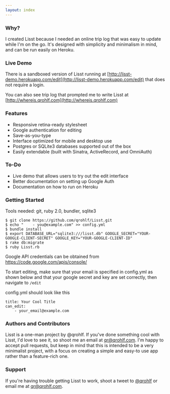 ```yaml
---
layout: index
---
```


### Why?
I created Lisst because I needed an online trip log that was easy to update while I'm on the go. It's designed with simplicity and minimalism in mind, and can be run easily on Heroku.

### Live Demo
There is a sandboxed version of Lisst running at [http://lisst-demo.herokuapp.com/edit](http://lisst-demo.herokuapp.com/edit) that does not require a login. 

You can also see trip log that prompted me to write Lisst at [http://whereis.qrohlf.com](http://whereis.qrohlf.com)

### Features
- Responsive retina-ready stylesheet
- Google authentication for editing
- Save-as-you-type
- Interface optimized for mobile and desktop use
- Postgres or SQLite3 databases supported out of the box
- Easily extendable (built with Sinatra, ActiveRecord, and OmniAuth)

### To-Do
- Live demo that allows users to try out the edit interface
- Better documentation on setting up Google Auth
- Documentation on how to run on Heroku

### Getting Started
Tools needed: git, ruby 2.0, bundler, sqlite3

    $ git clone https://github.com/qrohlf/Lisst.git
    $ echo "    - you@example.com" >> config.yml
    $ bundle install
    $ export DATABASE_URL="sqlite3:///lisst.db" GOOGLE_SECRET="YOUR-GOOGLE-CLIENT-SECRET" GOOGLE_KEY="YOUR-GOOGLE-CLIENT-ID"
    $ rake db:migrate
    $ ruby Lisst.rb

Google API credentials can be obtained from https://code.google.com/apis/console/

To start editing, make sure that your email is specified in config.yml as shown below and that your google secret and key are set correctly, then navigate to `/edit`

config.yml should look like this

    title: Your Cool Title
    can_edit:
        - your_email@example.com

### Authors and Contributors
Lisst is a one-man project by @qrohlf. If you've done something cool with Lisst, I'd love to see it, so shoot me an email at [qr@qrohlf.com](mailto:qr@qrohlf.com). I'm happy to accept pull requests, but keep in mind that this is intended to be a very minimalist project, with a focus on creating a simple and easy-to use app rather than a feature-rich one.

### Support
If you're having trouble getting Lisst to work, shoot a tweet to [@qrohlf](https://twitter.com/qrohlf) or email me at [qr@qrohlf.com](mailto:qr@qrohlf.com). 
